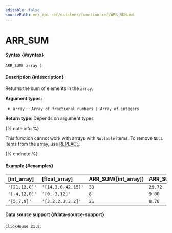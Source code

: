 ```yaml
---
editable: false
sourcePath: en/_api-ref/datalens/function-ref/ARR_SUM.md
---
```


# ARR_SUM



#### Syntax {#syntax}


```
ARR_SUM( array )
```

#### Description {#description}
Returns the sum of elements in the `array`.

**Argument types:**
- `array` — `Array of fractional numbers | Array of integers`


**Return type**: Depends on argument types

{% note info %}

This function cannot work with arrays with `Nullable` items. To remove `NULL` items from the array, use [REPLACE](REPLACE_ARRAY.md).

{% endnote %}


#### Example {#examples}



| **[int_array]**   | **[float_array]**   | **ARR_SUM([int_array])**   | **ARR_SUM([float_array])**   |
|:------------------|:--------------------|:---------------------------|:-----------------------------|
| `'[21,12,0]'`     | `'[14.3,0.42,15]'`  | `33`                       | `29.72`                      |
| `'[-4,12,0]'`     | `'[0,-3,12]'`       | `8`                        | `9.00`                       |
| `'[5,7,9]'`       | `'[3.2,2.3,3.2]'`   | `21`                       | `8.70`                       |




#### Data source support {#data-source-support}

`ClickHouse 21.8`.
